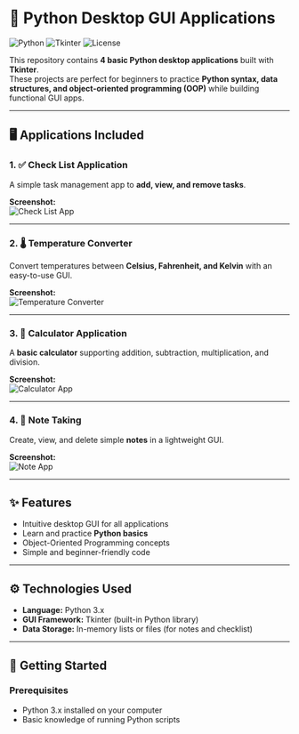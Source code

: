 # 🐍 Python Desktop GUI Applications

![Python](https://img.shields.io/badge/Python-3.x-blue?logo=python) 
![Tkinter](https://img.shields.io/badge/Tkinter-GUI-orange) 
![License](https://img.shields.io/badge/License-MIT-green)

This repository contains **4 basic Python desktop applications** built with **Tkinter**.  
These projects are perfect for beginners to practice **Python syntax, data structures, and object-oriented programming (OOP)** while building functional GUI apps.

---

## 🖥️ Applications Included

### 1. ✅ Check List Application
A simple task management app to **add, view, and remove tasks**.

**Screenshot:**  
![Check List App](screenshots/checklist.png)  

---

### 2. 🌡️ Temperature Converter
Convert temperatures between **Celsius, Fahrenheit, and Kelvin** with an easy-to-use GUI.

**Screenshot:**  
![Temperature Converter](screenshots/temperature.png)  

---

### 3. 🧮 Calculator Application
A **basic calculator** supporting addition, subtraction, multiplication, and division.

**Screenshot:**  
![Calculator App](screenshots/calculator.png)  

---

### 4. 📝 Note Taking
Create, view, and delete simple **notes** in a lightweight GUI.

**Screenshot:**  
![Note App](screenshots/note.png)  

---

## ✨ Features

- Intuitive desktop GUI for all applications
- Learn and practice **Python basics**
- Object-Oriented Programming concepts
- Simple and beginner-friendly code

---

## ⚙️ Technologies Used

- **Language:** Python 3.x  
- **GUI Framework:** Tkinter (built-in Python library)  
- **Data Storage:** In-memory lists or files (for notes and checklist)

---

## 🚀 Getting Started

### Prerequisites
- Python 3.x installed on your computer
- Basic knowledge of running Python scripts
